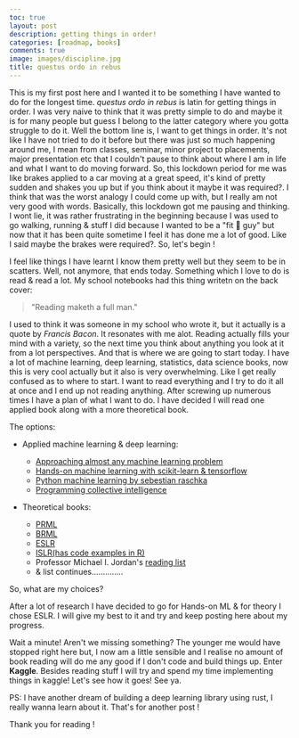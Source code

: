 ```yaml
---
toc: true
layout: post
description: getting things in order!
categories: [roadmap, books]
comments: true
image: images/discipline.jpg
title: questus ordo in rebus
---
```


This is my first post here and I wanted it to be something I have wanted to do for the longest time. *questus ordo in rebus* is latin for getting things in order. I was very naive to think that it was pretty simple to do and maybe it is for many people but guess I belong to the latter category where you gotta struggle to do it. Well the bottom line is, I want to get things in order. It's not like I have not tried to do it before but there was just so much happening around me, I mean from classes, seminar, minor project to placements, major presentation etc that I couldn't pause to think about where I am in life and what I want to do moving forward. So, this lockdown period for me was like brakes applied to a car moving at a great speed, it's kind of pretty sudden and shakes you up but if you think about it maybe it was required?. I think that was the worst analogy I could come up with, but I really am not very good with words. Basically, this lockdown got me pausing and thinking. I wont lie, it was rather frustrating in the beginning because I was used to go walking, running & stuff I did because I wanted to be a "fit 💪 guy" but now that it has been quite sometime I feel it has done me a lot of good. Like I said maybe the brakes were required?. So, let's begin !

I feel like things I have learnt I know them pretty well but they seem to be in scatters. Well, not anymore, that ends today. Something which I love to do is read & read a lot. My school notebooks had this thing writetn on the back cover: 
> "Reading maketh a full man."

I used to think it was someone in my school who wrote it, but it actually is a quote by *Francis Bacon*. It resonates with me alot. Reading actually fills your mind with a variety, so the next time you think about anything you look at it from a lot perspectives. And that is where we are going to start today. I have a lot of machine learning, deep learning, statistics, data science books, now this is very cool actually but it also is very overwhelming. Like I get really confused as to where to start. I want to read everything and I try to do it all at once and I end up not reading anything. After screwing up numerous times I have a plan of what I want to do. I have decided I will read one applied book along with a more theoretical book. 

The options:
- Applied machine learning & deep learning:
    - [Approaching almost any machine learning problem](https://www.amazon.in/Approaching-Almost-Machine-Learning-Problem-ebook/dp/B089P13QHT/ref=sr_1_1?crid=2LES4AWAVBS0K&dchild=1&keywords=approaching+almost+any+machine+learning+problem&qid=1594338603&s=books&sprefix=approach%2Cstripbooks%2C339&sr=1-1)
    - [Hands-on machine learning with scikit-learn & tensorflow](https://www.amazon.in/Hands-Machine-Learning-Scikit-Learn-Tensor/dp/9352139054?source=ps-sl-shoppingads-lpcontext&psc=1)
    - [Python machine learning by sebestian raschka](https://www.amazon.in/Python-Machine-Learning-scikit-learn-TensorFlow-ebook/dp/B07VBLX2W7/ref=sr_1_3?crid=PGEKJB22PT0P&dchild=1&keywords=python+machine+learning+sebastian+raschka&qid=1594338641&s=books&sprefix=python+machine+%2Cstripbooks%2C357&sr=1-3)
    - [Programming collective intelligence](https://www.amazon.in/Programming-Collective-Intelligence-Building-Applications-ebook/dp/B00F8QDZWG/ref=sr_1_1?crid=7CSA6SJS295A&dchild=1&keywords=programming+collective+intelligence&qid=1594338686&s=books&sprefix=programming+collec%2Cstripbooks%2C353&sr=1-1)

- Theoretical books:
    - [PRML](http://users.isr.ist.utl.pt/~wurmd/Livros/school/Bishop%20-%20Pattern%20Recognition%20And%20Machine%20Learning%20-%20Springer%20%202006.pdf)
    - [BRML](http://web4.cs.ucl.ac.uk/staff/D.Barber/textbook/090310.pdf)
    - [ESLR](https://web.stanford.edu/~hastie/ElemStatLearn/#:~:text=Elements%20of%20Statistical%20Learning%3A%20data%20mining%2C%20inference%2C%20and%20prediction.)
    - [ISLR(has code examples in R)](http://faculty.marshall.usc.edu/gareth-james/ISL/)
    - Professor Michael I. Jordan's [reading list](https://honglangwang.wordpress.com/2014/12/30/machine-learning-books-suggested-by-michael-i-jordan-from-berkeley/)
    - & list continues..............

So, what are my choices?

After a lot of research I have decided to go for Hands-on ML & for theory I chose ESLR. I will give my best to it and try and keep posting here about my progress.

Wait a minute! Aren't we missing something? The younger me would have stopped right here but, I now am a little sensible and I realise no amount of book reading will do me any good if I don't code and build things up. Enter **Kaggle**. Besides reading stuff I will try and spend my time implementing things in kaggle! Let's see how it goes! See ya.

PS: I have another dream of building a deep learning library using rust, I really wanna learn about it. That's for another post !

Thank you for reading !
